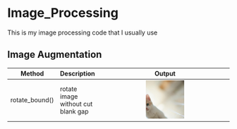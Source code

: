 # Image_Processing
This is my image processing code that I usually use  


## Image Augmentation
|Method|Description|<div style="width:290px">Output</div>|
|---|---|:---:|
|rotate_bound()|rotate image without cut blank gap|<img src="https://github.com/bangpc/Image_Processing/blob/master/image/output_augmentation/output_rotated.png" width="30%">|
